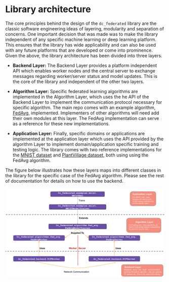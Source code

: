 # Library architecture 

The core principles behind the design of the `dc_federated` library are the classic software engineering ideas of layering, modularity and separation of concerns. One important decision that was made was to make the library independent of any specific machine learning or deep learning platform. This ensures that the library has wide applicability and can also be used with any future platforms that are developed or come into prominence. Given the above, the library architecture has been divided into three layers.

- **Backend Layer:** The Backend Layer provides a platform independent API which enables worker nodes and the central server to exchange messages regarding worker/server status and model updates. This is the core of the library and independent of the other two layers.  

- **Algorithm Layer:** Specific federated learning algorithms are implemented in the Algorithm Layer, which uses the he API of the Backend Layer to implement the communication protocol necessary for specific algorithm. The main repo comes with an example algorithm, [FedAvg](../examples/using_fed_avg.md), implemented. Implementers of other algorithms will need add their own modules at this layer. The FedAvg implementation can serve as a reference for these new implementations.

- **Application Layer:** Finally, specific domains or applications are implemented at the application layer which uses the API provided by the algorithm Layer to implement domain/application specific training and testing logic. The library comes with two reference implementations for the [MNIST dataset](../examples/mnist.md) and [PlantVillage dataset](../examples/plantvillage.md), both using  using the FedAvg algorithm. 

The figure below illustrates how these layers maps into different classes in the library for the specific case of the FedAvg algorithm. Please see the rest of documentation for details on how to use the backend.  




![dc_federated_architecture](dc_federated_architecture.png)
